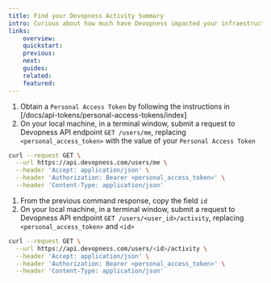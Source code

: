 ```yaml
---
title: Find your Devopness Activity Summary
intro: Curious about how much have Devopness impacted your infraestructure management related work? Why not check how much have we accomplished together using your activity summary information.
links:
    overview:
    quickstart:
    previous:
    next:
    guides:
    related:
    featured:
---
```


1. Obtain a `Personal Access Token` by following the instructions in [/docs/api-tokens/personal-access-tokens/index]
1. On your local machine, in a terminal window, submit a request to Devopness API endpoint `GET /users/me`, replacing `<personal_access_token>` with the value of your `Personal Access Token`
```bash
curl --request GET \
  --url https://api.devopness.com/users/me \
  --header 'Accept: application/json' \
  --header 'Authorization: Bearer <personal_access_token>' \
  --header 'Content-Type: application/json'
```
1. From the previous command response, copy the field `id`
1. On your local machine, in a terminal window, submit a request to Devopness API endpoint `GET /users/<user_id>/activity`, replacing `<personal_access_token>` and `<id>`
```bash
curl --request GET \
  --url https://api.devopness.com/users/<id>/activity \
  --header 'Accept: application/json' \
  --header 'Authorization: Bearer <personal_access_token>' \
  --header 'Content-Type: application/json'
```
